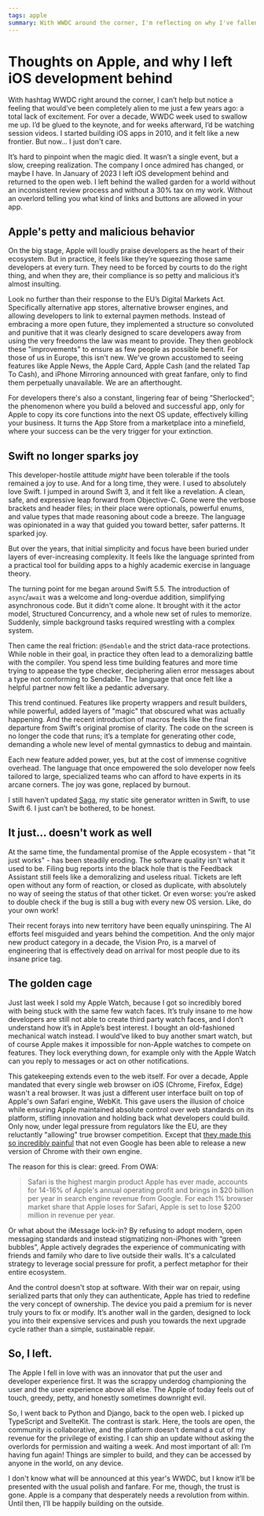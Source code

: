 ```yaml
---
tags: apple
summary: With WWDC around the corner, I'm reflecting on why I've fallen out of love with Apple. After more than a decade of iOS development, the company's anti-developer stance, Swift's growing complexity, and the eroding software quality led me back to the open web.
---
```


# Thoughts on Apple, and why I left iOS development behind
With hashtag WWDC right around the corner, I can’t help but notice a feeling that would’ve been completely alien to me just a few years ago: a total lack of excitement. For over a decade, WWDC week used to swallow me up. I’d be glued to the keynote, and for weeks afterward, I’d be watching session videos. I started building iOS apps in 2010, and it felt like a new frontier. But now... I just don't care.

It’s hard to pinpoint when the magic died. It wasn’t a single event, but a slow, creeping realization. The company I once admired has changed, or maybe I have. In January of 2023 I left iOS development behind and returned to the open web. I left behind the walled garden for a world without an inconsistent review process and without a 30% tax on my work. Without an overlord telling you what kind of links and buttons are allowed in your app.

## Apple's petty and malicious behavior
On the big stage, Apple will loudly praise developers as the heart of their ecosystem. But in practice, it feels like they’re squeezing those same developers at every turn. They need to be forced by courts to do the right thing, and when they are, their compliance is so petty and malicious it’s almost insulting.

Look no further than their response to the EU’s Digital Markets Act. Specifically alternative app stores, alternative browser engines, and allowing developers to link to external paymen methods. Instead of embracing a more open future, they implemented a structure so convoluted and punitive that it was clearly designed to scare developers away from using the very freedoms the law was meant to provide. They then geoblock these "improvements" to ensure as few people as possible benefit. For those of us in Europe, this isn't new. We've grown accustomed to seeing features like Apple News, the Apple Card, Apple Cash (and the related Tap To Cash), and iPhone Mirroring announced with great fanfare, only to find them perpetually unavailable. We are an afterthought.

For developers there's also a constant, lingering fear of being “Sherlocked”; the phenomenon where you build a beloved and successful app, only for Apple to copy its core functions into the next OS update, effectively killing your business. It turns the App Store from a marketplace into a minefield, where your success can be the very trigger for your extinction.

## Swift no longer sparks joy
This developer-hostile attitude *might* have been tolerable if the tools remained a joy to use. And for a long time, they were. I used to absolutely love Swift. I jumped in around Swift 3, and it felt like a revelation. A clean, safe, and expressive leap forward from Objective-C. Gone were the verbose brackets and header files; in their place were optionals, powerful enums, and value types that made reasoning about code a breeze. The language was opinionated in a way that guided you toward better, safer patterns. It sparked joy.

But over the years, that initial simplicity and focus have been buried under layers of ever-increasing complexity. It feels like the language sprinted from a practical tool for building apps to a highly academic exercise in language theory.

The turning point for me began around Swift 5.5. The introduction of `async`/`await` was a welcome and long-overdue addition, simplifying asynchronous code. But it didn't come alone. It brought with it the actor model, Structured Concurrency, and a whole new set of rules to memorize. Suddenly, simple background tasks required wrestling with a complex system.

Then came the real friction: `@Sendable` and the strict data-race protections. While noble in their goal, in practice they often lead to a demoralizing battle with the compiler. You spend less time building features and more time trying to appease the type checker, deciphering alien error messages about a type not conforming to Sendable. The language that once felt like a helpful partner now felt like a pedantic adversary. 

This trend continued. Features like property wrappers and result builders, while powerful, added layers of "magic" that obscured what was actually happening. And the recent introduction of macros feels like the final departure from Swift's original promise of clarity. The code on the screen is no longer the code that runs; it’s a template for generating other code, demanding a whole new level of mental gymnastics to debug and maintain.

Each new feature added power, yes, but at the cost of immense cognitive overhead. The language that once empowered the solo developer now feels tailored to large, specialized teams who can afford to have experts in its arcane corners. The joy was gone, replaced by burnout.

I still haven’t updated [Saga](https://github.com/loopwerk/Saga), my static site generator written in Swift, to use Swift 6. I just can’t be bothered, to be honest.

## It just... doesn't work as well
At the same time, the fundamental promise of the Apple ecosystem - that "it just works" - has been steadily eroding. The software quality isn't what it used to be. Filing bug reports into the black hole that is the Feedback Assistant still feels like a demoralizing and useless ritual. Tickets are left open without any form of reaction, or closed as duplicate, with absolutely no way of seeing the status of that other ticket. Or even worse: you’re asked to double check if the bug is still a bug with every new OS version. Like, do your own work!

Their recent forays into new territory have been equally uninspiring. The AI efforts feel misguided and years behind the competition. And the only major new product category in a decade, the Vision Pro, is a marvel of engineering that is effectively dead on arrival for most people due to its insane price tag.

## The golden cage
Just last week I sold my Apple Watch, because I got so incredibly bored with being stuck with the same few watch faces. It’s truly insane to me how developers are still not able to create third party watch faces, and I don’t understand how it’s in Apple’s best interest. I bought an old-fashioned mechanical watch instead. I would’ve liked to buy another smart watch, but of course Apple makes it impossible for non-Apple watches to compete on features. They lock everything down, for example only with the Apple Watch can you reply to messages or act on other notifications.

This gatekeeping extends even to the web itself. For over a decade, Apple mandated that every single web browser on iOS (Chrome, Firefox, Edge) wasn't a real browser. It was just a different user interface built on top of Apple's own Safari engine, WebKit. This gave users the illusion of choice while ensuring Apple maintained absolute control over web standards on its platform, stifling innovation and holding back what developers could build. Only now, under legal pressure from regulators like the EU, are they reluctantly "allowing" true browser competition. Except that [they made this so incredibly painful](https://open-web-advocacy.org/blog/apples-browser-engine-ban-persists-even-under-the-dma/) that not even Google has been able to release a new version of Chrome with their own engine.

The reason for this is clear: greed. From OWA:

> Safari is the highest margin product Apple has ever made, accounts for 14-16% of Apple's annual operating profit and brings in $20 billion per year in search engine revenue from Google. For each 1% browser market share that Apple loses for Safari, Apple is set to lose $200 million in revenue per year.

Or what about the iMessage lock-in? By refusing to adopt modern, open messaging standards and instead stigmatizing non-iPhones with “green bubbles”, Apple actively degrades the experience of communicating with friends and family who dare to live outside their walls. It's a calculated strategy to leverage social pressure for profit, a perfect metaphor for their entire ecosystem.

And the control doesn't stop at software. With their war on repair, using serialized parts that only they can authenticate, Apple has tried to redefine the very concept of ownership. The device you paid a premium for is never truly yours to fix or modify. It’s another wall in the garden, designed to lock you into their expensive services and push you towards the next upgrade cycle rather than a simple, sustainable repair.

## So, I left.
The Apple I fell in love with was an innovator that put the user and developer experience first. It was the scrappy underdog championing the user and the user experience above all else. The Apple of today feels out of touch, greedy, petty, and honestly sometimes downright evil.

So, I went back to Python and Django, back to the open web. I picked up TypeScript and SvelteKit. The contrast is stark. Here, the tools are open, the community is collaborative, and the platform doesn't demand a cut of my revenue for the privilege of existing. I can ship an update without asking the overlords for permission and waiting a week. And most important of all: I’m having fun again! Things are simpler to build, and they can be accessed by anyone in the world, on any device.

I don't know what will be announced at this year's WWDC, but I know it’ll be presented with the usual polish and fanfare. For me, though, the trust is gone. Apple is a company that desperately needs a revolution from within. Until then, I’ll be happily building on the outside.